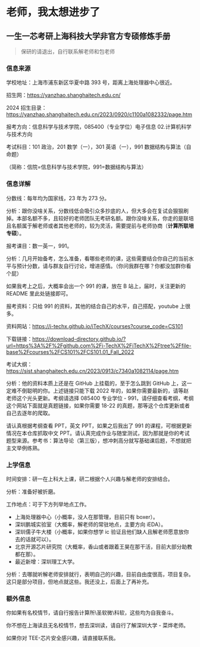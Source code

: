 # 老师，我太想进步了
## 一生一芯考研上海科技大学非官方专硕修炼手册
> 保研的请退出，自行联系解老师和包老师

### 信息来源

学校地址：上海市浦东新区华夏中路 393 号，距离上海处理器中心很近。

招生网：https://yanzhao.shanghaitech.edu.cn/

2024 招生目录：https://yanzhao.shanghaitech.edu.cn/2023/0920/c1100a1082332/page.htm

报考方向：信息科学与技术学院，085400（专业学位）电子信息 02.计算机科学与技术方向

考试科目：101 政治，201 数学（一），301 英语（一），991 数据结构与算法（自命题）

（简称：信院=信息科学与技术学院，991=数据结构与算法）

### 信息详解  

分数线：每年均为国家线，23 年为 273 分。

分析：跟你没啥关系，分数线低会吸引众多抄底的人，但大多会在复试会狠狠刷掉。本部名额不多，且较好的老师团队无考研名额。跟你没啥关系，你走的是联培且名额属于解老师或者其他老师的，较为灵活，需要提前与老师协商（**计算所联培专硕**）。

报考课目：数一英一，991。

分析：几月开始备考，怎么准备，看哪些老师的课，这些需要结合你自己的当前水平与预计分数，请与群友自行讨论，增进感情。（你问我群在哪？你都没加群你看个屁）

如果我考上之后，大概率会出一个 991 的课，放在 B 站上，届时，关注更新的 README 里此处链接即可。

报考资料：只给 991 的资料，其他的结合自己的水平，自己搭配，youtube 上很多。

资料网站：https://i-techx.github.io/iTechX/courses?course_code=CS101

下载链接：https://download-directory.github.io/?url=https%3A%2F%2Fgithub.com%2Fi-TechX%2FiTechX%2Ftree%2Ffile-base%2Fcourses%2FCS101%2FCS101.01_Fall_2022

考试大纲：https://sist.shanghaitech.edu.cn/2023/0913/c7340a1082114/page.htm

分析：他的资料本质上还是在 GitHub 上挂载的，至于怎么跳到 GitHub 上，这一定难不倒聪明的你。上述链接只能下载 2022 年的，如果你需要最新的，请等赵老师这个光头更新。考纲请选择 085400 专业学位 - 991，请仔细查看考纲，考纲这个网站下面就是真题链接，如果你需要 18-22 的真题，那等这个仓库更新或者自己去逐年的爬取。

请认真根据考纲查看 PPT，英文 PPT，如果之后我出了 991 的课程，可根据更新情况在本仓库抓取中文 PPT。请认真完成作业与随堂测试，因为那就是你的考试题型来源。参考书：算法导论（第三版），想冲刺高分就写基础课后题，不想就把主文举例练熟。

### 上学信息

时间安排：研一在上科大上课，研二根据个人兴趣与解老师的安排结合。

分析：准备好被折磨。

工作地点：可于下方列举地点工作。

* 上海处理器中心（小概率，没人在那管理，目前只有 boxer）。
* 深圳鹏城实验室（大概率，解老师的常驻地点，主要方向 iEDA）。
* 深圳儒子牛大楼（小概率，如果你想学 ic 验证且他们缺人且解老师愿意放你去的话就可以）。
* 北京开源芯片研究院（大概率，香山或者跟着王昊在那干活，目前大部分助教都在那）。
* 最近新增：深圳理工大学。

分析：去哪就听解老师安排就行，表明自己的兴趣，目前自由度很高，项目复杂。这只是部分项目，但地点就这些。我还没上，后面上了再补充。

### 额外信息
你如果有名校情节，请自行报告计算所\圣软微\科软，这些均为自我奋斗。

你不想在上海读且无名校情节，想去深圳读，请自行了解深圳大学 - 菜烨老师。

如果你对 TEE-芯片安全感兴趣，请直接联系我。
